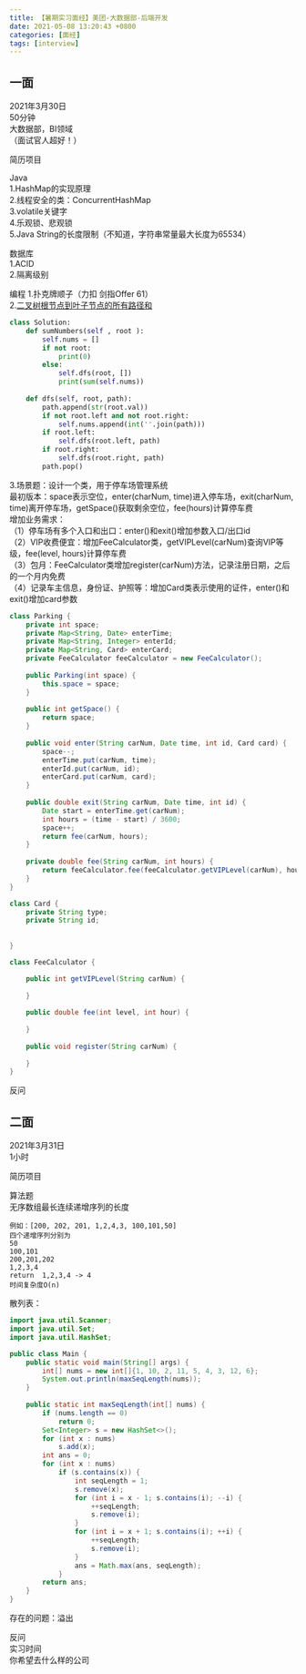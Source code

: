 ```yaml
---
title: 【暑期实习面经】美团-大数据部-后端开发
date: 2021-05-08 13:20:43 +0800
categories: [面经]
tags: [interview]
---
```

## 一面
2021年3月30日  
50分钟  
大数据部，BI领域  
（面试官人超好！）

简历项目

Java  
1.HashMap的实现原理  
2.线程安全的类：ConcurrentHashMap  
3.volatile关键字  
4.乐观锁、悲观锁  
5.Java String的长度限制（不知道，字符串常量最大长度为65534）

数据库  
1.ACID  
2.隔离级别

编程
1.扑克牌顺子（力扣 剑指Offer 61）  
2.[二叉树根节点到叶子节点的所有路径和](https://www.nowcoder.com/practice/185a87cd29eb42049132aed873273e83?tpId=188&tags=&title=&diffculty=0&judgeStatus=0&rp=1&tab=answerKey)
```python
class Solution:
    def sumNumbers(self , root ):
        self.nums = []
        if not root:
            print(0)
        else:
            self.dfs(root, [])
            print(sum(self.nums))
    
    def dfs(self, root, path):
        path.append(str(root.val))
        if not root.left and not root.right:
            self.nums.append(int(''.join(path)))
        if root.left:
            self.dfs(root.left, path)
        if root.right:
            self.dfs(root.right, path)
        path.pop()
```
3.场景题：设计一个类，用于停车场管理系统  
最初版本：space表示空位，enter(charNum, time)进入停车场，exit(charNum, time)离开停车场，getSpace()获取剩余空位，fee(hours)计算停车费  
增加业务需求：  
（1）停车场有多个入口和出口：enter()和exit()增加参数入口/出口id  
（2）VIP收费便宜：增加FeeCalculator类，getVIPLevel(carNum)查询VIP等级，fee(level, hours)计算停车费  
（3）包月：FeeCalculator类增加register(carNum)方法，记录注册日期，之后的一个月内免费  
（4）记录车主信息，身份证、护照等：增加Card类表示使用的证件，enter()和exit()增加card参数
```java
class Parking {
    private int space;
    private Map<String, Date> enterTime;
    private Map<String, Integer> enterId;
    private Map<String, Card> enterCard;
    private FeeCalculator feeCalculator = new FeeCalculator();
    
    public Parking(int space) {
        this.space = space;
    }
    
    public int getSpace() {
        return space;
    }
    
    public void enter(String carNum, Date time, int id, Card card) {
        space--;
        enterTime.put(carNum, time);
        enterId.put(carNum, id);
        enterCard.put(carNum, card);
    }
    
    public double exit(String carNum, Date time, int id) {
        Date start = enterTime.get(carNum);
        int hours = (time - start) / 3600;
        space++;
        return fee(carNum, hours);
    }
    
    private double fee(String carNum, int hours) {
        return feeCalculator.fee(feeCalculator.getVIPLevel(carNum), hours);
    }
}

class Card {
    private String type;
    private String id;
    
    
}

class FeeCalculator {

    public int getVIPLevel(String carNum) {
        
    }
    
    public double fee(int level, int hour) {
        
    }
    
    public void register(String carNum) {
        
    }
}
```
反问

## 二面
2021年3月31日  
1小时

简历项目

算法题  
无序数组最长连续递增序列的长度
```
例如：[200, 202, 201, 1,2,4,3, 100,101,50]
四个递增序列分别为
50
100,101
200,201,202
1,2,3,4
return  1,2,3,4 -> 4
时间复杂度O(n)
```

散列表：
```java
import java.util.Scanner;
import java.util.Set;
import java.util.HashSet;

public class Main {
    public static void main(String[] args) {
        int[] nums = new int[]{1, 10, 2, 11, 5, 4, 3, 12, 6};
        System.out.println(maxSeqLength(nums));
    }
    
    public static int maxSeqLength(int[] nums) {
        if (nums.length == 0)
            return 0;
        Set<Integer> s = new HashSet<>();
        for (int x : nums)
            s.add(x);
        int ans = 0;
        for (int x : nums)
            if (s.contains(x)) {
                int seqLength = 1;
                s.remove(x);
                for (int i = x - 1; s.contains(i); --i) {
                    ++seqLength;
                    s.remove(i);
                }
                for (int i = x + 1; s.contains(i); ++i) {
                    ++seqLength;
                    s.remove(i);
                }
                ans = Math.max(ans, seqLength);
            }
        return ans;
    }
}
```
存在的问题：溢出

反问  
实习时间  
你希望去什么样的公司
